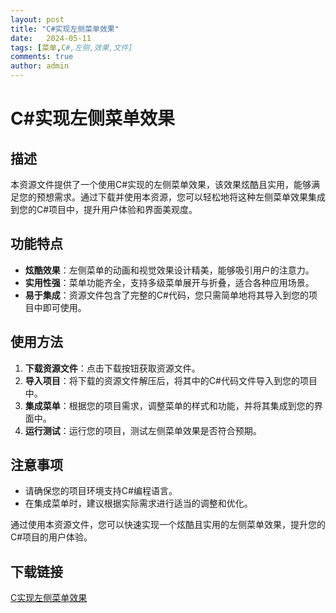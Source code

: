 ```yaml
---
layout: post
title: "C#实现左侧菜单效果"
date:   2024-05-11
tags: [菜单,C#,左侧,效果,文件]
comments: true
author: admin
---
```

# C#实现左侧菜单效果

## 描述
本资源文件提供了一个使用C#实现的左侧菜单效果，该效果炫酷且实用，能够满足您的预想需求。通过下载并使用本资源，您可以轻松地将这种左侧菜单效果集成到您的C#项目中，提升用户体验和界面美观度。

## 功能特点
- **炫酷效果**：左侧菜单的动画和视觉效果设计精美，能够吸引用户的注意力。
- **实用性强**：菜单功能齐全，支持多级菜单展开与折叠，适合各种应用场景。
- **易于集成**：资源文件包含了完整的C#代码，您只需简单地将其导入到您的项目中即可使用。

## 使用方法
1. **下载资源文件**：点击下载按钮获取资源文件。
2. **导入项目**：将下载的资源文件解压后，将其中的C#代码文件导入到您的项目中。
3. **集成菜单**：根据您的项目需求，调整菜单的样式和功能，并将其集成到您的界面中。
4. **运行测试**：运行您的项目，测试左侧菜单效果是否符合预期。

## 注意事项
- 请确保您的项目环境支持C#编程语言。
- 在集成菜单时，建议根据实际需求进行适当的调整和优化。

通过使用本资源文件，您可以快速实现一个炫酷且实用的左侧菜单效果，提升您的C#项目的用户体验。

## 下载链接

[C实现左侧菜单效果](https://pan.quark.cn/s/da749880d46f)
